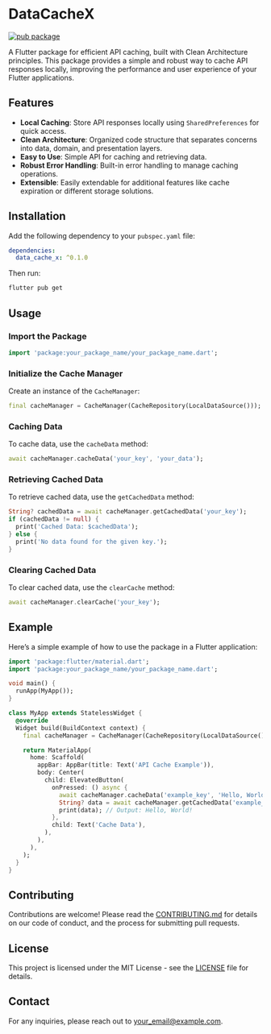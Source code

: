 # DataCacheX

[![pub package](https://img.shields.io/pub/v/your_package_name.svg)](https://pub.dev/packages/data_cache_x)

A Flutter package for efficient API caching, built with Clean Architecture principles. This package provides a simple and robust way to cache API responses locally, improving the performance and user experience of your Flutter applications.

## Features

- **Local Caching**: Store API responses locally using `SharedPreferences` for quick access.
- **Clean Architecture**: Organized code structure that separates concerns into data, domain, and presentation layers.
- **Easy to Use**: Simple API for caching and retrieving data.
- **Robust Error Handling**: Built-in error handling to manage caching operations.
- **Extensible**: Easily extendable for additional features like cache expiration or different storage solutions.

## Installation

Add the following dependency to your `pubspec.yaml` file:

```yaml
dependencies:
  data_cache_x: ^0.1.0
```

Then run:

```bash
flutter pub get
```

## Usage

### Import the Package

```dart
import 'package:your_package_name/your_package_name.dart';
```

### Initialize the Cache Manager

Create an instance of the `CacheManager`:

```dart
final cacheManager = CacheManager(CacheRepository(LocalDataSource()));
```

### Caching Data

To cache data, use the `cacheData` method:

```dart
await cacheManager.cacheData('your_key', 'your_data');
```

### Retrieving Cached Data

To retrieve cached data, use the `getCachedData` method:

```dart
String? cachedData = await cacheManager.getCachedData('your_key');
if (cachedData != null) {
  print('Cached Data: $cachedData');
} else {
  print('No data found for the given key.');
}
```

### Clearing Cached Data

To clear cached data, use the `clearCache` method:

```dart
await cacheManager.clearCache('your_key');
```

## Example

Here’s a simple example of how to use the package in a Flutter application:

```dart
import 'package:flutter/material.dart';
import 'package:your_package_name/your_package_name.dart';

void main() {
  runApp(MyApp());
}

class MyApp extends StatelessWidget {
  @override
  Widget build(BuildContext context) {
    final cacheManager = CacheManager(CacheRepository(LocalDataSource()));

    return MaterialApp(
      home: Scaffold(
        appBar: AppBar(title: Text('API Cache Example')),
        body: Center(
          child: ElevatedButton(
            onPressed: () async {
              await cacheManager.cacheData('example_key', 'Hello, World!');
              String? data = await cacheManager.getCachedData('example_key');
              print(data); // Output: Hello, World!
            },
            child: Text('Cache Data'),
          ),
        ),
      ),
    );
  }
}
```

## Contributing

Contributions are welcome! Please read the [CONTRIBUTING.md](CONTRIBUTING.md) for details on our code of conduct, and the process for submitting pull requests.

## License

This project is licensed under the MIT License - see the [LICENSE](LICENSE) file for details.

## Contact

For any inquiries, please reach out to [your_email@example.com](mailto:your_email@example.com).
